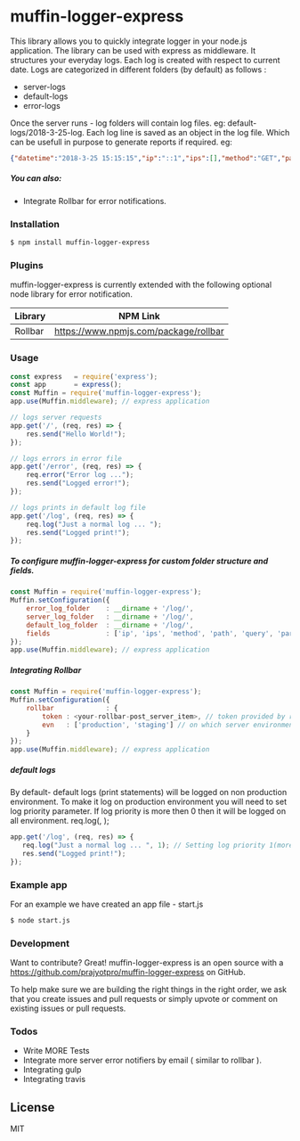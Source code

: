 # muffin-logger-express

This library allows you to quickly integrate logger in your node.js application. The library can be used with express as middleware. It structures your everyday logs. Each log is created with respect to current date. Logs are categorized in different folders (by default) as follows : 
  - server-logs
  - default-logs
  - error-logs

Once the server runs - log folders will contain log files. eg: default-logs/2018-3-25-log. 
Each log line is saved as an object in the log file. Which can be usefull in  purpose to generate reports if required. 
eg: 
``` json
{"datetime":"2018-3-25 15:15:15","ip":"::1","ips":[],"method":"GET","path":"/log","query":{},"params":{},"log":"Just a normal log ... "}
```

##### You can also:
  - Integrate Rollbar for error notifications.
 


### Installation

```sh
$ npm install muffin-logger-express
```

### Plugins

muffin-logger-express is currently extended with the following optional node library for error notification.

| Library | NPM Link |
| ------ | ------ |
| Rollbar | https://www.npmjs.com/package/rollbar |


### Usage

```javascript
const express 	= require('express');
const app 		= express();
const Muffin = require('muffin-logger-express');
app.use(Muffin.middleware); // express application

// logs server requests 
app.get('/', (req, res) => { 
	res.send("Hello World!");
});

// logs errors in error file 
app.get('/error', (req, res) => {
	req.error("Error log ...");
	res.send("Logged error!");
});

// logs prints in default log file 
app.get('/log', (req, res) => {
	req.log("Just a normal log ... ");
	res.send("Logged print!");
});
```


##### To configure muffin-logger-express for custom folder structure and fields.


``` javascript
const Muffin = require('muffin-logger-express');
Muffin.setConfiguration({
	error_log_folder	: __dirname + '/log/', 
	server_log_folder	: __dirname + '/log/', 
	default_log_folder	: __dirname + '/log/', 
	fields				: ['ip', 'ips', 'method', 'path', 'query', 'params', 'body'] // Fields to be printed in server request log
});
app.use(Muffin.middleware); // express application
```


##### Integrating Rollbar

``` javascript
const Muffin = require('muffin-logger-express');
Muffin.setConfiguration({
	rollbar				: { 
	    token : <your-rollbar-post_server_item>, // token provided by rollbar
	    evn   : ['production', 'staging'] // on which server environment to run rollbar error notifier
	}
});
app.use(Muffin.middleware); // express application
```


##### default logs
 By default- default logs (print statements) will be logged on non production environment. 
To make it log on production environment you will need to set log priority parameter.
If log priority is more then 0 then it will be logged on all environment.
req.log(<object>, <priority>);
 
 ``` javascript
app.get('/log', (req, res) => {
	req.log("Just a normal log ... ", 1); // Setting log priority 1(more then 0) to log on all environments
	res.send("Logged print!");
});
 ```
 

### Example app
For an example we have created an app file - start.js
```sh
$ node start.js
```


### Development

Want to contribute? Great!
muffin-logger-express is an open source with a https://github.com/prajyotpro/muffin-logger-express on GitHub.

To help make sure we are building the right things in the right order, we ask that you create issues and pull requests or simply upvote or comment on existing issues or pull requests.


### Todos

 - Write MORE Tests
 - Integrate more server error notifiers by email ( similar to rollbar ).
 - Integrating gulp
 - Integrating travis


License
----

MIT

